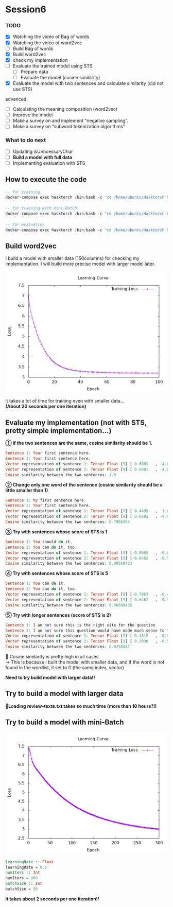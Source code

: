 # Session6
### TODO
- [x] Watching the video of Bag of words 
- [x] Watching the video of  word2vec
- [ ] Build Bag of words 
- [x] Build word2vec
- [x] check my implementation
- [ ] Evaluate the trained model using STS
    - [ ] Prepare data
    - [ ] Evaluate the model (cosine similarity)   
- [x] Evaluate the model with two sentences and calculate similarity (did not use STS)

advanced  
- [ ] Calculating the meaning composition (word2vec)
- [ ] Improve the model
- [ ] Make a survey on and implement “negative sampling”.
- [ ] Make a survey on “subword tokenization algorithms”

### What to do next
- [ ] Updating isUnncessaryChar
- [ ] **Build a model with full data**
- [ ] Implementing evaluation with STS

## How to execute the code
```haskell
-- for training
docker-compose exec hasktorch /bin/bash -c "cd /home/ubuntu/Hasktorch && stack run session6-word2vec"

-- for training with mini-Batch
docker-compose exec hasktorch /bin/bash -c "cd /home/ubuntu/Hasktorch && stack run session6-word2vec-mini"

-- for evaluation
docker-compose exec hasktorch /bin/bash -c "cd /home/ubuntu/Hasktorch && stack run session6-word2vec-eval"
```

## Build word2vec
I build a model with smaller data (150columns) for checking my implementation. I will build more precise model with larger model later.

![](charts/word2vec_150_itr100_LearningCurve.png)

it takes a lot of time for training even with smaller data...  
**(About 20 seconds per one iteration)**

## Evaluate my implementation (not with STS, pretty simple implementation...)

**① if the two sentences are the same, cosine similarity should be 1.** 
``` haskell
Sentence 1: Your first sentence here.
Sentence 2: Your first sentence here.
Vector representation of sentence 1: Tensor Float [9] [ 0.6801   , -4.8247e-2,  0.5427   ,  0.1331   ,  0.6641   ,  0.2208   , -0.2965   ,  0.5097   , -0.1879   ]
Vector representation of sentence 2: Tensor Float [9] [ 0.6801   , -4.8247e-2,  0.5427   ,  0.1331   ,  0.6641   ,  0.2208   , -0.2965   ,  0.5097   , -0.1879   ]
Cosine similarity between the two sentences: 1.0
```

**② Change only one word of the sentence (cosine similarity should be a little smaller than 1)**  
```haskell
Sentence 1: My first sentence here.
Sentence 2: Your first sentence here.
Vector representation of sentence 1: Tensor Float [9] [ 0.4495   ,  3.6553e-2,  0.7324   ,  0.3811   ,  0.3790   ,  0.9428   , -0.9673   ,  1.2678   ,  9.6277e-4]
Vector representation of sentence 2: Tensor Float [9] [ 0.6801   , -4.8247e-2,  0.5427   ,  0.1331   ,  0.6641   ,  0.2208   , -0.2965   ,  0.5097   , -0.1879   ]
Cosine similarity between the two sentences: 0.7906304
```

**③ Try with sentences whose score of STS is 1**  
```haskell
Sentence 1: You should do it.
Sentence 2: You can do it, too.
Vector representation of sentence 1: Tensor Float [9] [-0.9665   , -0.6121   , -0.3162   ,  2.0432   , -0.6591   ,  9.9336e-2,  0.7142   , -0.7231   , -1.2685   ]
Vector representation of sentence 2: Tensor Float [9] [-0.6462   , -0.5098   , -0.2024   ,  2.5507   , -0.1247   , -0.7358   ,  1.3034   , -0.6771   , -0.8282   ]
Cosine similarity between the two sentences: 0.90568423
```

**④ Try with sentences whose score of STS is 5**  
```haskell
Sentence 1: You can do it.
Sentence 2: You can do it, too.
Vector representation of sentence 1: Tensor Float [9] [-0.7063   , -0.4049   , -1.3095e-2,  2.6240   , -0.7863   , -0.6326   ,  1.1329   , -1.0934   , -0.6357   ]
Vector representation of sentence 2: Tensor Float [9] [-0.6462   , -0.5098   , -0.2024   ,  2.5507   , -0.1247   , -0.7358   ,  1.3034   , -0.6771   , -0.8282   ]
Cosine similarity between the two sentences: 0.96699435
```

**⑤ Try with longer sentences (score of STS is 2)**  
```haskell
Sentence 1: I am not sure this is the right site for the question.
Sentence 2: I am not sure this question would have made much sense to the Romans themselves.
Vector representation of sentence 1: Tensor Float [9] [ 0.1815   , -0.5414   ,  0.2092   ,  2.3660   ,  0.7186   ,  4.0874e-2,  0.5807   ,  0.4891   ,  8.5605e-3]
Vector representation of sentence 2: Tensor Float [9] [ 0.2838   , -0.5506   , -0.2668   ,  2.2505   ,  4.9591e-2, -0.2928   ,  0.5742   ,  0.1689   , -0.2026   ]
Cosine similarity between the two sentences: 0.9298487
```

🌟 Cosine similarity is pretty high in all cases   
→ This is because I built the model with smaller data, and if the word is not found in the wordlist, it set to 0 (the same index, vector)

**Need to try build model with larger data!!**

## Try to build a model with larger data
**🌟Loading review-texts.txt takes so much time (more than 10 hours?!)**


## Try to build a model with mini-Batch
![](charts/word2vec_mini_itr300_LearningCurve.png)
```haskell
learningRate :: Float
learningRate = 0.5
numIters :: Int
numIters = 300
batchSize :: Int
batchSize = 50
```
**It takes about 2 seconds per one iteration!!**
